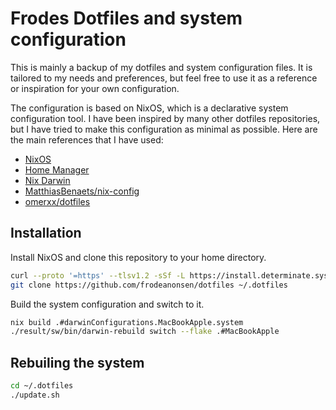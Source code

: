 # Frodes Dotfiles and system configuration

This is mainly a backup of my dotfiles and system configuration files. It is tailored to my needs and preferences, but feel free to use it as a reference or inspiration for your own configuration.

The configuration is based on NixOS, which is a declarative system configuration tool. I have been inspired by many
other dotfiles repositories, but I have tried to make this configuration as minimal as possible.
Here are the main references that I have used:

- [NixOS](https://nixos.org/)
- [Home Manager](https://nix-community.github.io/home-manager/options.xhtml)
- [Nix Darwin](https://github.com/LnL7/nix-darwin)
- [MatthiasBenaets/nix-config](https://github.com/MatthiasBenaets/nix-config)
- [omerxx/dotfiles](https://github.com/omerxx/dotfiles)

## Installation

Install NixOS and clone this repository to your home directory.

```sh
curl --proto '=https' --tlsv1.2 -sSf -L https://install.determinate.systems/nix | sh -s -- install
git clone https://github.com/frodeanonsen/dotfiles ~/.dotfiles
```

Build the system configuration and switch to it.

```sh
nix build .#darwinConfigurations.MacBookApple.system
./result/sw/bin/darwin-rebuild switch --flake .#MacBookApple
```

## Rebuiling the system

```sh
cd ~/.dotfiles
./update.sh
```
